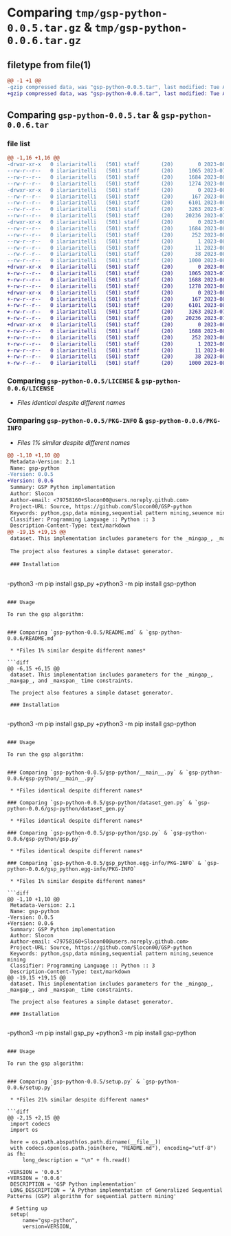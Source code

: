 # Comparing `tmp/gsp-python-0.0.5.tar.gz` & `tmp/gsp-python-0.0.6.tar.gz`

## filetype from file(1)

```diff
@@ -1 +1 @@
-gzip compressed data, was "gsp-python-0.0.5.tar", last modified: Tue Aug  1 10:06:48 2023, max compression
+gzip compressed data, was "gsp-python-0.0.6.tar", last modified: Tue Aug  1 13:02:46 2023, max compression
```

## Comparing `gsp-python-0.0.5.tar` & `gsp-python-0.0.6.tar`

### file list

```diff
@@ -1,16 +1,16 @@
-drwxr-xr-x   0 ilariaritelli   (501) staff       (20)        0 2023-08-01 10:06:48.622932 gsp-python-0.0.5/
--rw-r--r--   0 ilariaritelli   (501) staff       (20)     1065 2023-07-31 17:58:32.000000 gsp-python-0.0.5/LICENSE
--rw-r--r--   0 ilariaritelli   (501) staff       (20)     1684 2023-08-01 10:06:48.622436 gsp-python-0.0.5/PKG-INFO
--rw-r--r--   0 ilariaritelli   (501) staff       (20)     1274 2023-08-01 09:55:31.000000 gsp-python-0.0.5/README.md
-drwxr-xr-x   0 ilariaritelli   (501) staff       (20)        0 2023-08-01 10:06:48.617807 gsp-python-0.0.5/gsp-python/
--rw-r--r--   0 ilariaritelli   (501) staff       (20)      167 2023-08-01 10:02:33.000000 gsp-python-0.0.5/gsp-python/__init__.py
--rw-r--r--   0 ilariaritelli   (501) staff       (20)     6101 2023-08-01 09:46:34.000000 gsp-python-0.0.5/gsp-python/__main__.py
--rw-r--r--   0 ilariaritelli   (501) staff       (20)     3263 2023-07-31 20:30:17.000000 gsp-python-0.0.5/gsp-python/dataset_gen.py
--rw-r--r--   0 ilariaritelli   (501) staff       (20)    20236 2023-07-31 20:31:04.000000 gsp-python-0.0.5/gsp-python/gsp.py
-drwxr-xr-x   0 ilariaritelli   (501) staff       (20)        0 2023-08-01 10:06:48.621600 gsp-python-0.0.5/gsp_python.egg-info/
--rw-r--r--   0 ilariaritelli   (501) staff       (20)     1684 2023-08-01 10:06:48.000000 gsp-python-0.0.5/gsp_python.egg-info/PKG-INFO
--rw-r--r--   0 ilariaritelli   (501) staff       (20)      252 2023-08-01 10:06:48.000000 gsp-python-0.0.5/gsp_python.egg-info/SOURCES.txt
--rw-r--r--   0 ilariaritelli   (501) staff       (20)        1 2023-08-01 10:06:48.000000 gsp-python-0.0.5/gsp_python.egg-info/dependency_links.txt
--rw-r--r--   0 ilariaritelli   (501) staff       (20)       11 2023-08-01 10:06:48.000000 gsp-python-0.0.5/gsp_python.egg-info/top_level.txt
--rw-r--r--   0 ilariaritelli   (501) staff       (20)       38 2023-08-01 10:06:48.623151 gsp-python-0.0.5/setup.cfg
--rw-r--r--   0 ilariaritelli   (501) staff       (20)     1000 2023-08-01 10:03:19.000000 gsp-python-0.0.5/setup.py
+drwxr-xr-x   0 ilariaritelli   (501) staff       (20)        0 2023-08-01 13:02:46.032562 gsp-python-0.0.6/
+-rw-r--r--   0 ilariaritelli   (501) staff       (20)     1065 2023-07-31 17:58:32.000000 gsp-python-0.0.6/LICENSE
+-rw-r--r--   0 ilariaritelli   (501) staff       (20)     1688 2023-08-01 13:02:46.032290 gsp-python-0.0.6/PKG-INFO
+-rw-r--r--   0 ilariaritelli   (501) staff       (20)     1278 2023-08-01 13:02:19.000000 gsp-python-0.0.6/README.md
+drwxr-xr-x   0 ilariaritelli   (501) staff       (20)        0 2023-08-01 13:02:46.028625 gsp-python-0.0.6/gsp-python/
+-rw-r--r--   0 ilariaritelli   (501) staff       (20)      167 2023-08-01 10:02:33.000000 gsp-python-0.0.6/gsp-python/__init__.py
+-rw-r--r--   0 ilariaritelli   (501) staff       (20)     6101 2023-08-01 09:46:34.000000 gsp-python-0.0.6/gsp-python/__main__.py
+-rw-r--r--   0 ilariaritelli   (501) staff       (20)     3263 2023-07-31 20:30:17.000000 gsp-python-0.0.6/gsp-python/dataset_gen.py
+-rw-r--r--   0 ilariaritelli   (501) staff       (20)    20236 2023-07-31 20:31:04.000000 gsp-python-0.0.6/gsp-python/gsp.py
+drwxr-xr-x   0 ilariaritelli   (501) staff       (20)        0 2023-08-01 13:02:46.031754 gsp-python-0.0.6/gsp_python.egg-info/
+-rw-r--r--   0 ilariaritelli   (501) staff       (20)     1688 2023-08-01 13:02:46.000000 gsp-python-0.0.6/gsp_python.egg-info/PKG-INFO
+-rw-r--r--   0 ilariaritelli   (501) staff       (20)      252 2023-08-01 13:02:46.000000 gsp-python-0.0.6/gsp_python.egg-info/SOURCES.txt
+-rw-r--r--   0 ilariaritelli   (501) staff       (20)        1 2023-08-01 13:02:46.000000 gsp-python-0.0.6/gsp_python.egg-info/dependency_links.txt
+-rw-r--r--   0 ilariaritelli   (501) staff       (20)       11 2023-08-01 13:02:46.000000 gsp-python-0.0.6/gsp_python.egg-info/top_level.txt
+-rw-r--r--   0 ilariaritelli   (501) staff       (20)       38 2023-08-01 13:02:46.032666 gsp-python-0.0.6/setup.cfg
+-rw-r--r--   0 ilariaritelli   (501) staff       (20)     1000 2023-08-01 13:02:36.000000 gsp-python-0.0.6/setup.py
```

### Comparing `gsp-python-0.0.5/LICENSE` & `gsp-python-0.0.6/LICENSE`

 * *Files identical despite different names*

### Comparing `gsp-python-0.0.5/PKG-INFO` & `gsp-python-0.0.6/PKG-INFO`

 * *Files 1% similar despite different names*

```diff
@@ -1,10 +1,10 @@
 Metadata-Version: 2.1
 Name: gsp-python
-Version: 0.0.5
+Version: 0.0.6
 Summary: GSP Python implementation
 Author: Slocon
 Author-email: <79758160+Slocon00@users.noreply.github.com>
 Project-URL: Source, https://github.com/Slocon00/GSP-python
 Keywords: python,gsp,data mining,sequential pattern mining,seuence mining
 Classifier: Programming Language :: Python :: 3
 Description-Content-Type: text/markdown
@@ -19,15 +19,15 @@
 dataset. This implementation includes parameters for the _mingap_, _maxgap_, and _maxspan_ time constraints.
 
 The project also features a simple dataset generator.
 
 ### Installation
 
 ```
-python3 -m pip install gsp_py
+python3 -m pip install gsp-python
 ```
 
 ### Usage
 
 To run the gsp algorithm:
 
 ```
```

### Comparing `gsp-python-0.0.5/README.md` & `gsp-python-0.0.6/README.md`

 * *Files 1% similar despite different names*

```diff
@@ -6,15 +6,15 @@
 dataset. This implementation includes parameters for the _mingap_, _maxgap_, and _maxspan_ time constraints.
 
 The project also features a simple dataset generator.
 
 ### Installation
 
 ```
-python3 -m pip install gsp_py
+python3 -m pip install gsp-python
 ```
 
 ### Usage
 
 To run the gsp algorithm:
 
 ```
```

### Comparing `gsp-python-0.0.5/gsp-python/__main__.py` & `gsp-python-0.0.6/gsp-python/__main__.py`

 * *Files identical despite different names*

### Comparing `gsp-python-0.0.5/gsp-python/dataset_gen.py` & `gsp-python-0.0.6/gsp-python/dataset_gen.py`

 * *Files identical despite different names*

### Comparing `gsp-python-0.0.5/gsp-python/gsp.py` & `gsp-python-0.0.6/gsp-python/gsp.py`

 * *Files identical despite different names*

### Comparing `gsp-python-0.0.5/gsp_python.egg-info/PKG-INFO` & `gsp-python-0.0.6/gsp_python.egg-info/PKG-INFO`

 * *Files 1% similar despite different names*

```diff
@@ -1,10 +1,10 @@
 Metadata-Version: 2.1
 Name: gsp-python
-Version: 0.0.5
+Version: 0.0.6
 Summary: GSP Python implementation
 Author: Slocon
 Author-email: <79758160+Slocon00@users.noreply.github.com>
 Project-URL: Source, https://github.com/Slocon00/GSP-python
 Keywords: python,gsp,data mining,sequential pattern mining,seuence mining
 Classifier: Programming Language :: Python :: 3
 Description-Content-Type: text/markdown
@@ -19,15 +19,15 @@
 dataset. This implementation includes parameters for the _mingap_, _maxgap_, and _maxspan_ time constraints.
 
 The project also features a simple dataset generator.
 
 ### Installation
 
 ```
-python3 -m pip install gsp_py
+python3 -m pip install gsp-python
 ```
 
 ### Usage
 
 To run the gsp algorithm:
 
 ```
```

### Comparing `gsp-python-0.0.5/setup.py` & `gsp-python-0.0.6/setup.py`

 * *Files 21% similar despite different names*

```diff
@@ -2,15 +2,15 @@
 import codecs
 import os
 
 here = os.path.abspath(os.path.dirname(__file__))
 with codecs.open(os.path.join(here, "README.md"), encoding="utf-8") as fh:
     long_description = "\n" + fh.read()
 
-VERSION = '0.0.5'
+VERSION = '0.0.6'
 DESCRIPTION = 'GSP Python implementation'
 LONG_DESCRIPTION = 'A Python implementation of Generalized Sequential Patterns (GSP) algorithm for sequential pattern mining'
 
 # Setting up
 setup(
     name="gsp-python",
     version=VERSION,
```

